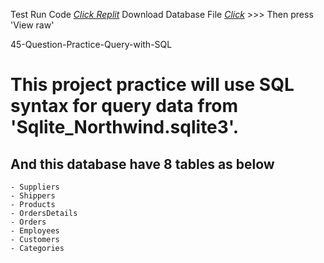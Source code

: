 
Test Run Code [_Click Replit_](https://replit.com/@spanthu/45-Question-Practice-Query)
Download Database File [_Click_](https://github.com/tamakuku/data-science-bootcamp9/blob/ee1b182fc7c0f2a2eefce051204a20e826a70128/Portfolio-Project/SQL/45-Question-Practice-Query/Data-Base-File/Sqlite_Northwind.sqlite3) >>> Then press 'View raw'

45-Question-Practice-Query-with-SQL

# This project practice will use SQL syntax for query data from 'Sqlite_Northwind.sqlite3'.

## And this database have 8 tables as below
    - Suppliers
    - Shippers
    - Products
    - OrdersDetails
    - Orders
    - Employees
    - Customers
    - Categories